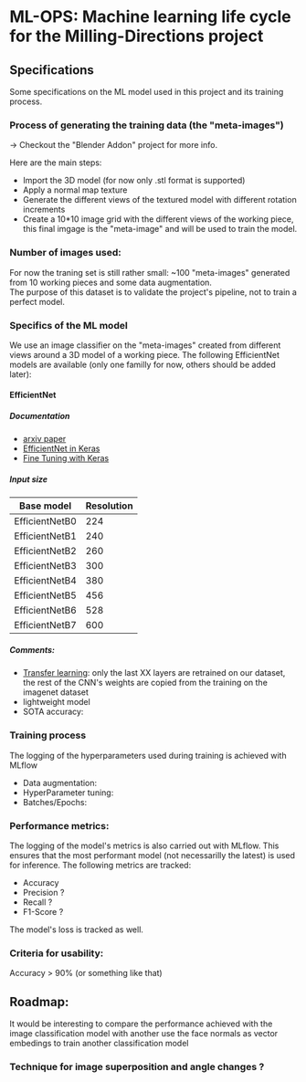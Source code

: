 # ML-OPS: Machine learning life cycle for the Milling-Directions project

## Specifications

Some specifications on the ML model used in this project and its training process.

### Process of generating the training data (the "meta-images")
-> Checkout the "Blender Addon" project for more info.  

Here are the main steps:
- Import the 3D model (for now only .stl format is supported)
- Apply a normal map texture
- Generate the different views of the textured model with different rotation increments
- Create a 10*10 image grid with the different views of the working piece, this final imgage is the "meta-image" and will be used to train the model.

### Number of images used:
For now the traning set is still rather small: ~100 "meta-images" generated from 10 working pieces and some data augmentation.  
The purpose of this dataset is to validate the project's pipeline, not to train a perfect model.

### Specifics of the ML model
We use an image classifier on the "meta-images" created from different views around a 3D model of a working piece.
The following EfficientNet models are available (only one familly for now, others should be added later):

#### EfficientNet

##### Documentation
- [arxiv paper](https://arxiv.org/abs/1905.11946)
- [EfficientNet in Keras](https://keras.io/api/applications/efficientnet/)
- [Fine Tuning with Keras](https://keras.io/examples/vision/image_classification_efficientnet_fine_tuning/)

##### Input size
|Base model     |Resolution|
|---------------|----------|
|EfficientNetB0 | 224      |
|EfficientNetB1 | 240      |
|EfficientNetB2 | 260      |
|EfficientNetB3 | 300      |
|EfficientNetB4 | 380      |
|EfficientNetB5 | 456      |
|EfficientNetB6 | 528      |
|EfficientNetB7 | 600      |

##### Comments:
- [Transfer learning](https://keras.io/guides/transfer_learning/): only the last XX layers are retrained on our dataset, the rest of the CNN's weights are copied from the training on the imagenet dataset
- lightweight model
- SOTA accuracy:

### Training process
The logging of the hyperparameters used during training is achieved with MLflow
- Data augmentation:
- HyperParameter tuning: 
- Batches/Epochs:

### Performance metrics:
The logging of the model's metrics is also carried out with MLflow. This ensures that the most performant model (not necessarilly the latest) is used for inference.
The following metrics are tracked:
- Accuracy
- Precision ?
- Recall ?
- F1-Score ?

The model's loss is tracked as well.


### Criteria for usability:
    
Accuracy > 90% (or something like that)


## Roadmap:
It would be interesting to compare the performance achieved with the image classification model with another use the face normals as vector embedings to train another classification model


### Technique for image superposition and angle changes ?

